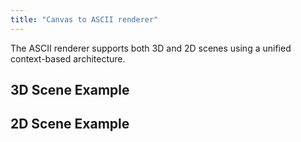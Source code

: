 ```yaml
---
title: "Canvas to ASCII renderer"
---
```


The ASCII renderer supports both 3D and 2D scenes using a unified context-based architecture.

## 3D Scene Example

<AsciiScene height={650} fontSize={12}>
  <Scene scene="cube" autoRotate zoom={3} />
</AsciiScene>

## 2D Scene Example

<AsciiScene height={650} fontSize={180} showSamplingPoints="crunched">
  <Scene2D scene="breathe" />
</AsciiScene>
